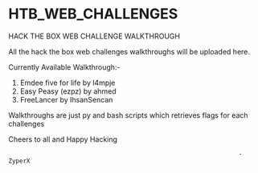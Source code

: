 # HTB_WEB_CHALLENGES
HACK THE BOX WEB CHALLENGE WALKTHROUGH




All the hack the box web challenges walkthroughs will be uploaded here.

Currently Available Walkthrough:-
 
 
  1. Emdee five for life by l4mpje
  2. Easy Peasy (ezpz) by ahmed
  3. FreeLancer by IhsanSencan
  
Walkthroughs are just py and bash scripts which retrieves flags for each challenges

Cheers to all and Happy Hacking 
                                  
                                  
                                  
                                  
                                                                    -ZyperX
